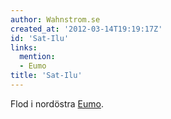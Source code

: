 ```yaml
---
author: Wahnstrom.se
created_at: '2012-03-14T19:19:17Z'
id: 'Sat-Ilu'
links:
  mention:
  - Eumo
title: 'Sat-Ilu'
---
```


Flod i nordöstra [Eumo].

  [Eumo]: Eumo